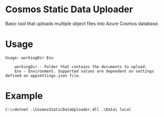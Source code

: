 # Cosmos Static Data Uploader

Basic tool that uploads multiple object files into Azure Cosmos database.

# Usage

```
Usage: workingDir Env

    workingDir - Folder that contains the documents to upload.
    Env - Environment. Supported values are dependent on settings defined on appsettings.json file.
```

# Example

```
C:\>dotnet .\CosmosStaticDataUploader.dll .\Data\ local
```
